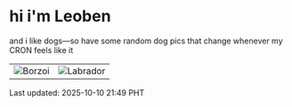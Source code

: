# hi i'm Leoben

and i like dogs—so have some random dog pics that change whenever my CRON feels like it

|  |  |
|--------|----------|
| ![Borzoi](https://random-dog-vercel.vercel.app/api/random-borzoi?v=1760104154) | ![Labrador](https://random-dog-vercel.vercel.app/api/random-labrador?v=1760104154) |

Last updated: 2025-10-10 21:49 PHT
